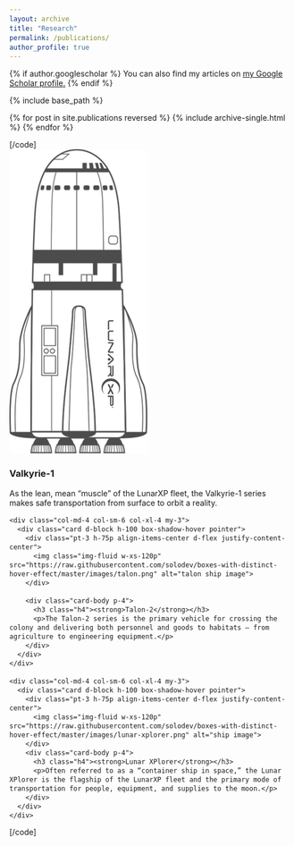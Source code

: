 ```yaml
---
layout: archive
title: "Research"
permalink: /publications/
author_profile: true
---
```


{% if author.googlescholar %}
  You can also find my articles on <u><a href="{{author.googlescholar}}">my Google Scholar profile</a>.</u>
{% endif %}

{% include base_path %}

{% for post in site.publications reversed %}
  {% include archive-single.html %}
{% endfor %}

<link rel="stylesheet" href="https://stackpath.bootstrapcdn.com/bootstrap/4.1.3/css/bootstrap.min.css" integrity="sha384-MCw98/SFnGE8fJT3GXwEOngsV7Zt27NXFoaoApmYm81iuXoPkFOJwJ8ERdknLPMO" crossorigin="anonymous">
[/code]

<div class="container">
  <div class="row">
    <div class="col-md-4 col-sm-6 col-xl-4 my-3">
      <div class="card d-block h-100 box-shadow-hover pointer">
        <div class="pt-3 h-75p align-items-center d-flex justify-content-center">
          <img class="img-fluid w-xs-120p" src="https://raw.githubusercontent.com/solodev/boxes-with-distinct-hover-effect/master/images/valkyrie.png" alt="valkyrie ship image">
        </div>
        <div class="card-body p-4">
          <h3 class="h4"><strong>Valkyrie-1</strong></h3>
          <p>As the lean, mean “muscle” of the LunarXP fleet, the Valkyrie-1 series makes safe transportation from surface to orbit a reality.</p>
        </div>
      </div>
    </div>

    <div class="col-md-4 col-sm-6 col-xl-4 my-3">
      <div class="card d-block h-100 box-shadow-hover pointer">
        <div class="pt-3 h-75p align-items-center d-flex justify-content-center">
          <img class="img-fluid w-xs-120p" src="https://raw.githubusercontent.com/solodev/boxes-with-distinct-hover-effect/master/images/talon.png" alt="talon ship image">
        </div>

        <div class="card-body p-4">
          <h3 class="h4"><strong>Talon-2</strong></h3>
          <p>The Talon-2 series is the primary vehicle for crossing the colony and delivering both personnel and goods to habitats – from agriculture to engineering equipment.</p>
        </div>
      </div>
    </div>

    <div class="col-md-4 col-sm-6 col-xl-4 my-3">
      <div class="card d-block h-100 box-shadow-hover pointer">
        <div class="pt-3 h-75p align-items-center d-flex justify-content-center">
          <img class="img-fluid w-xs-120p" src="https://raw.githubusercontent.com/solodev/boxes-with-distinct-hover-effect/master/images/lunar-xplorer.png" alt="ship image">
        </div>
        <div class="card-body p-4">
          <h3 class="h4"><strong>Lunar XPlorer</strong></h3>
          <p>Often referred to as a “container ship in space,” the Lunar XPlorer is the flagship of the LunarXP fleet and the primary mode of transportation for people, equipment, and supplies to the moon.</p>
        </div>
      </div>
    </div>

  </div>
</div>
[/code]
